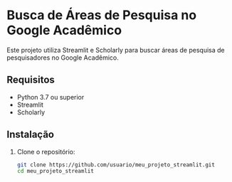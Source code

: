 # Busca de Áreas de Pesquisa no Google Acadêmico

Este projeto utiliza Streamlit e Scholarly para buscar áreas de pesquisa de pesquisadores no Google Acadêmico.

## Requisitos

- Python 3.7 ou superior
- Streamlit
- Scholarly

## Instalação

1. Clone o repositório:
   ```bash
   git clone https://github.com/usuario/meu_projeto_streamlit.git
   cd meu_projeto_streamlit
